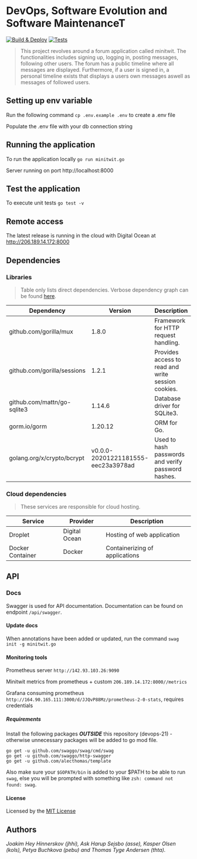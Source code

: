# DevOps, Software Evolution and Software MaintenanceT

[![Build & Deploy](https://github.com/heyjoakim/devops-21/actions/workflows/deploy.yml/badge.svg)](https://github.com/heyjoakim/devops-21/actions/workflows/deploy.yml)
[![Tests](https://github.com/heyjoakim/devops-21/actions/workflows/build_test.yml/badge.svg)](https://github.com/heyjoakim/devops-21/actions/workflows/build_test.yml)

> This project revolves around a forum application called minitwit. The functionalities includes signing up, logging in, posting messages, following other users. The forum has a public timeline where all messages are displayed. Furthermore, if a user is signed in, a personal timeline exists that displays a users own messages aswell as messages of followed users.

## Setting up env variable

Run the following command `cp .env.example .env` to create a .env file

Populate the .env file with your db connection string

## Running the application

To run the application locally `go run minitwit.go`

Server running on port http://localhost:8000

## Test the application

To execute unit tests `go test -v`

## Remote access

The latest release is running in the cloud with Digital Ocean at http://206.189.14.172:8000

## Dependencies

### Libraries

> Table only lists direct dependencies. Verbose dependency graph can be found [here](assets/dep_app_simple.png).

| **Dependency**              | **Version**                        | **Description**                                    |
| --------------------------- | ---------------------------------- | -------------------------------------------------- |
| github.com/gorilla/mux      | 1.8.0                              | Framework for HTTP request handling.               |
| github.com/gorilla/sessions | 1.2.1                              | Provides access to read and write session cookies. |
| github.com/mattn/go-sqlite3 | 1.14.6                             | Database driver for SQLite3.                       |
| gorm.io/gorm                | 1.20.12                            | ORM for Go.                                        |
| golang.org/x/crypto/bcrypt  | v0.0.0-20201221181555-eec23a3978ad | Used to hash passwords and verify password hashes. |

### Cloud dependencies

> These services are responsible for cloud hosting.

| **Service**      | **Provider**    | **Description**                |
| ---------------- | --------------- | ------------------------------ |
| Droplet     | Digital Ocean | Hosting of web application     |
| Docker Container | Docker          | Containerizing of applications |

## API

### Docs

Swagger is used for API documentation. Documentation can be found on endpoint `/api/swagger`.

#### Update docs

When annotations have been added or updated, run the command `swag init -g minitwit.go`

#### Monitoring tools

Prometheus server `http://142.93.103.26:9090`

Minitwit metrics from prometheus + custom `206.189.14.172:8000//metrics`

Grafana consuming prometheus `http://164.90.165.111:3000/d/JJQvP88Mz/prometheus-2-0-stats`, requires credentials

##### Requirements

Install the following packages **_OUTSIDE_** this repository (devops-21) - otherwise unnecessary packages will be added to go mod file.

```
go get -u github.com/swaggo/swag/cmd/swag
go get -u github.com/swaggo/http-swagger
go get -u github.com/alecthomas/template
```

Also make sure your `$GOPATH/bin` is added to your $PATH to be able to run `swag`, else you will be prompted with something like `zsh: command not found: swag`.

#### License

Licensed by the [MIT License ](LICENSE)


## Authors

_Joakim Hey Hinnerskov (jhhi), Ask Harup Sejsbo (asse), Kasper Olsen (kols), Petya Buchkova (pebu) and Thomas Tyge Andersen (thta)._
